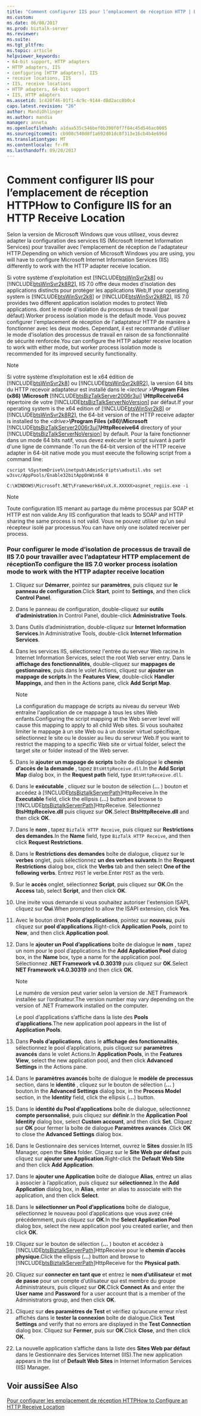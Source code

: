 ```yaml
---
title: "Comment configurer IIS pour l’emplacement de réception HTTP | Documents Microsoft"
ms.custom: 
ms.date: 06/08/2017
ms.prod: biztalk-server
ms.reviewer: 
ms.suite: 
ms.tgt_pltfrm: 
ms.topic: article
helpviewer_keywords:
- 64-bit support, HTTP adapters
- HTTP adapters, IIS
- configuring [HTTP adapters], IIS
- receive locations, IIS
- IIS, receive locations
- HTTP adapters, 64-bit support
- IIS, HTTP adapters
ms.assetid: 1c420f46-01f1-4c9c-9144-d8d2acc8b0c4
caps.latest.revision: "26"
author: MandiOhlinger
ms.author: mandia
manager: anneta
ms.openlocfilehash: a1daa535c546bef0b390f0f7f84c45d546ac0005
ms.sourcegitcommit: cb908c540d8f1a692d01dc8f313e16cb4b4e696d
ms.translationtype: MT
ms.contentlocale: fr-FR
ms.lasthandoff: 09/20/2017
---
```

# <a name="how-to-configure-iis-for-an-http-receive-location"></a><span data-ttu-id="91952-102">Comment configurer IIS pour l’emplacement de réception HTTP</span><span class="sxs-lookup"><span data-stu-id="91952-102">How to Configure IIS for an HTTP Receive Location</span></span>
<span data-ttu-id="91952-103">Selon la version de Microsoft Windows que vous utilisez, vous devrez adapter la configuration des services IIS (Microsoft Internet Information Services) pour travailler avec l'emplacement de réception de l'adaptateur HTTP.</span><span class="sxs-lookup"><span data-stu-id="91952-103">Depending on which version of Microsoft Windows you are using, you will have to configure Microsoft Internet Information Services (IIS) differently to work with the HTTP adapter receive location.</span></span>  
  
 <span data-ttu-id="91952-104">Si votre système d'exploitation est [!INCLUDE[btsWinSvr2k8](../includes/btswinsvr2k8-md.md)] ou [!INCLUDE[btsWinSvr2k8R2](../includes/btswinsvr2k8r2-md.md)], IIS 7.0 offre deux modes d'isolation des applications distincts pour protéger les applications Web,</span><span class="sxs-lookup"><span data-stu-id="91952-104">If your operating system is [!INCLUDE[btsWinSvr2k8](../includes/btswinsvr2k8-md.md)] or [!INCLUDE[btsWinSvr2k8R2](../includes/btswinsvr2k8r2-md.md)], IIS 7.0 provides two different application isolation modes to protect Web applications.</span></span> <span data-ttu-id="91952-105">dont le mode d'isolation du processus de travail (par défaut).</span><span class="sxs-lookup"><span data-stu-id="91952-105">Worker process isolation mode is the default mode.</span></span> <span data-ttu-id="91952-106">Vous pouvez configurer l'emplacement de réception de l'adaptateur HTTP de manière à fonctionner avec les deux modes. Cependant, il est recommandé d'utiliser le mode d'isolation des processus de travail en raison de sa fonctionnalité de sécurité renforcée.</span><span class="sxs-lookup"><span data-stu-id="91952-106">You can configure the HTTP adapter receive location to work with either mode, but worker process isolation mode is recommended for its improved security functionality.</span></span>  
  
> [!NOTE]
>  <span data-ttu-id="91952-107">Si votre système d’exploitation est le x64 édition de [!INCLUDE[btsWinSvr2k8](../includes/btswinsvr2k8-md.md)] ou [!INCLUDE[btsWinSvr2k8R2](../includes/btswinsvr2k8r2-md.md)], la version 64 bits du HTTP recevoir adaptateur est installé dans le  *\<lecteur >***\Program Files (x86) \Microsoft** [!INCLUDE[btsBizTalkServer2006r3ui](../includes/btsbiztalkserver2006r3ui-md.md)] **\HttpReceive64** répertoire de votre [!INCLUDE[btsBizTalkServerNoVersion](../includes/btsbiztalkservernoversion-md.md)] par défaut.</span><span class="sxs-lookup"><span data-stu-id="91952-107">If your operating system is the x64 edition of [!INCLUDE[btsWinSvr2k8](../includes/btswinsvr2k8-md.md)] or [!INCLUDE[btsWinSvr2k8R2](../includes/btswinsvr2k8r2-md.md)], the 64-bit version of the HTTP receive adapter is installed to the *\<drive>***\Program Files (x86)\Microsoft** [!INCLUDE[btsBizTalkServer2006r3ui](../includes/btsbiztalkserver2006r3ui-md.md)]**\HttpReceive64** directory of your [!INCLUDE[btsBizTalkServerNoVersion](../includes/btsbiztalkservernoversion-md.md)] by default.</span></span> <span data-ttu-id="91952-108">Pour la faire fonctionner dans un mode 64 bits natif, vous devez exécuter le script suivant à partir d'une ligne de commande :</span><span class="sxs-lookup"><span data-stu-id="91952-108">To run the 64-bit version of the HTTP receive adapter in 64-bit native mode you must execute the following script from a command line:</span></span>  
>   
>  `cscript %SystemDrive%\inetpub\AdminScripts\adsutil.vbs set w3svc/AppPools/Enable32bitAppOnWin64 0`  
>   
>  `C:\WINDOWS\Microsoft.NET\Framework64\vX.X.XXXXX>aspnet_regiis.exe -i`  
  
> [!NOTE]
>  <span data-ttu-id="91952-109">Toute configuration IIS menant au partage du même processus par SOAP et HTTP est non valide.</span><span class="sxs-lookup"><span data-stu-id="91952-109">Any IIS configuration that leads to SOAP and HTTP sharing the same process is not valid.</span></span> <span data-ttu-id="91952-110">Vous ne pouvez utiliser qu'un seul récepteur isolé par processus.</span><span class="sxs-lookup"><span data-stu-id="91952-110">You can have only one isolated receiver per process.</span></span>  
  
### <a name="to-configure-the-iis-70-worker-process-isolation-mode-to-work-with-the-http-adapter-receive-location"></a><span data-ttu-id="91952-111">Pour configurer le mode d’isolation de processus de travail de IIS 7.0 pour travailler avec l’adaptateur HTTP emplacement de réception</span><span class="sxs-lookup"><span data-stu-id="91952-111">To configure the IIS 7.0 worker process isolation mode to work with the HTTP adapter receive location</span></span>  
  
1.  <span data-ttu-id="91952-112">Cliquez sur **Démarrer**, pointez sur **paramètres**, puis cliquez sur **le panneau de configuration**.</span><span class="sxs-lookup"><span data-stu-id="91952-112">Click **Start**, point to **Settings**, and then click **Control Panel**.</span></span>  
  
2.  <span data-ttu-id="91952-113">Dans le panneau de configuration, double-cliquez sur **outils d’administration**.</span><span class="sxs-lookup"><span data-stu-id="91952-113">In Control Panel, double-click **Administrative Tools**.</span></span>  
  
3.  <span data-ttu-id="91952-114">Dans Outils d’administration, double-cliquez sur **Internet Information Services**.</span><span class="sxs-lookup"><span data-stu-id="91952-114">In Administrative Tools, double-click **Internet Information Services**.</span></span>  
  
4.  <span data-ttu-id="91952-115">Dans les services IIS, sélectionnez l'entrée du serveur Web racine.</span><span class="sxs-lookup"><span data-stu-id="91952-115">In Internet Information Services, select the root Web server entry.</span></span> <span data-ttu-id="91952-116">Dans le **affichage des fonctionnalités**, double-cliquez sur **mappages de gestionnaires**, puis dans le volet Actions, cliquez sur **ajouter un mappage de scripts**.</span><span class="sxs-lookup"><span data-stu-id="91952-116">In the **Features View**, double-click **Handler Mappings**, and then in the Actions pane, click **Add Script Map**.</span></span>  
  
    > [!NOTE]
    >  <span data-ttu-id="91952-117">La configuration du mappage de scripts au niveau du serveur Web entraîne l'application de ce mappage à tous les sites Web enfants.</span><span class="sxs-lookup"><span data-stu-id="91952-117">Configuring the script mapping at the Web server level will cause this mapping to apply to all child Web sites.</span></span> <span data-ttu-id="91952-118">Si vous souhaitez limiter le mappage à un site Web ou à un dossier virtuel spécifique, sélectionnez le site ou le dossier au lieu du serveur Web.</span><span class="sxs-lookup"><span data-stu-id="91952-118">If you want to restrict the mapping to a specific Web site or virtual folder, select the target site or folder instead of the Web server.</span></span>  
  
5.  <span data-ttu-id="91952-119">Dans le **ajouter un mappage de scripts** boîte de dialogue le **chemin d’accès de la demande** , tapez `BtsHttpReceive.dll`.</span><span class="sxs-lookup"><span data-stu-id="91952-119">In the **Add Script Map** dialog box, in the **Request path** field, type `BtsHttpReceive.dll`.</span></span>  
  
6.  <span data-ttu-id="91952-120">Dans le **exécutable** , cliquez sur le bouton de sélection (**...** ) bouton et accédez à [!INCLUDE[btsBiztalkServerPath](../includes/btsbiztalkserverpath-md.md)]HttpReceive.</span><span class="sxs-lookup"><span data-stu-id="91952-120">In the **Executable** field, click the ellipsis (**…**) button and browse to [!INCLUDE[btsBiztalkServerPath](../includes/btsbiztalkserverpath-md.md)]HttpReceive.</span></span> <span data-ttu-id="91952-121">Sélectionnez **BtsHttpReceive.dll** puis cliquez sur **OK**.</span><span class="sxs-lookup"><span data-stu-id="91952-121">Select **BtsHttpReceive.dll** and then click **OK**.</span></span>  
  
7.  <span data-ttu-id="91952-122">Dans le **nom** , tapez `BizTalk HTTP Receive`, puis cliquez sur **Restrictions des demandes**.</span><span class="sxs-lookup"><span data-stu-id="91952-122">In the **Name** field, type `BizTalk HTTP Receive`, and then click **Request Restrictions**.</span></span>  
  
8.  <span data-ttu-id="91952-123">Dans le **Restrictions des demandes** boîte de dialogue, cliquez sur le **verbes** onglet, puis sélectionnez **un des verbes suivants**.</span><span class="sxs-lookup"><span data-stu-id="91952-123">In the **Request Restrictions** dialog box, click the **Verbs** tab and then select **One of the following verbs**.</span></span> <span data-ttu-id="91952-124">Entrez `POST` le verbe.</span><span class="sxs-lookup"><span data-stu-id="91952-124">Enter `POST` as the verb.</span></span>  
  
9. <span data-ttu-id="91952-125">Sur le **accès** onglet, sélectionnez **Script**, puis cliquez sur **OK**.</span><span class="sxs-lookup"><span data-stu-id="91952-125">On the **Access** tab, select **Script**, and then click **OK**.</span></span>  
  
10. <span data-ttu-id="91952-126">Une invite vous demande si vous souhaitez autoriser l'extension ISAPI, cliquez sur **Oui**.</span><span class="sxs-lookup"><span data-stu-id="91952-126">When prompted to allow the ISAPI extension, click **Yes**.</span></span>  
  
11. <span data-ttu-id="91952-127">Avec le bouton droit **Pools d’applications**, pointez sur **nouveau**, puis cliquez sur **pool d’applications**.</span><span class="sxs-lookup"><span data-stu-id="91952-127">Right-click **Application Pools**, point to **New**, and then click **Application pool**.</span></span>  
  
12. <span data-ttu-id="91952-128">Dans le **ajouter un Pool d’applications** boîte de dialogue le **nom** , tapez un nom pour le pool d’applications.</span><span class="sxs-lookup"><span data-stu-id="91952-128">In the **Add Application Pool** dialog box, in the **Name** box, type a name for the application pool.</span></span> <span data-ttu-id="91952-129">Sélectionnez **.NET Framework v4.0.30319** puis cliquez sur **OK**.</span><span class="sxs-lookup"><span data-stu-id="91952-129">Select **NET Framework v4.0.30319** and then click **OK**.</span></span>  
  
    > [!NOTE]
    >  <span data-ttu-id="91952-130">Le numéro de version peut varier selon la version de .NET Framework installée sur l’ordinateur.</span><span class="sxs-lookup"><span data-stu-id="91952-130">The version number may vary depending on the version of .NET Framework installed on the computer.</span></span>  
  
     <span data-ttu-id="91952-131">Le pool d’applications s’affiche dans la liste des **Pools d’applications**.</span><span class="sxs-lookup"><span data-stu-id="91952-131">The new application pool appears in the list of **Application Pools**.</span></span>  
  
13. <span data-ttu-id="91952-132">Dans **Pools d’applications**, dans le **affichage des fonctionnalités**, sélectionnez le pool d’applications, puis cliquez sur **paramètres avancés** dans le volet Actions.</span><span class="sxs-lookup"><span data-stu-id="91952-132">In **Application Pools**, in the **Features View**, select the new application pool, and then click **Advanced Settings** in the Actions pane.</span></span>  
  
14. <span data-ttu-id="91952-133">Dans le **paramètres avancés** boîte de dialogue le **modèle de processus** section, dans le **identité** , cliquez sur le bouton de sélection (**...** ) bouton.</span><span class="sxs-lookup"><span data-stu-id="91952-133">In the **Advanced Settings** dialog box, in the **Process Model** section, in the **Identity** field, click the ellipsis (**…**) button.</span></span>  
  
15. <span data-ttu-id="91952-134">Dans le **identité du Pool d’applications** boîte de dialogue, sélectionnez **compte personnalisé**, puis cliquez sur **définir**.</span><span class="sxs-lookup"><span data-stu-id="91952-134">In the **Application Pool Identity** dialog box, select **Custom account**, and then click **Set**.</span></span> <span data-ttu-id="91952-135">Cliquez sur **OK** pour fermer la boîte de dialogue **Paramètres avancés** .</span><span class="sxs-lookup"><span data-stu-id="91952-135">Click **OK** to close the **Advanced Settings** dialog box.</span></span>  
  
16. <span data-ttu-id="91952-136">Dans le Gestionnaire des services Internet, ouvrez le **Sites** dossier.</span><span class="sxs-lookup"><span data-stu-id="91952-136">In IIS Manager, open the **Sites** folder.</span></span> <span data-ttu-id="91952-137">Cliquez sur le **Site Web par défaut** puis cliquez sur **ajouter une Application**.</span><span class="sxs-lookup"><span data-stu-id="91952-137">Right-click the **Default Web Site** and then click **Add Application**.</span></span>  
  
17. <span data-ttu-id="91952-138">Dans le **ajouter une Application** boîte de dialogue **Alias**, entrez un alias à associer à l’application, puis cliquez sur **sélectionnez**.</span><span class="sxs-lookup"><span data-stu-id="91952-138">In the **Add Application** dialog box, in **Alias**, enter an alias to associate with the application, and then click **Select**.</span></span>  
  
18. <span data-ttu-id="91952-139">Dans le **sélectionner un Pool d’applications** boîte de dialogue, sélectionnez le nouveau pool d’applications que vous avez créé précédemment, puis cliquez sur **OK**.</span><span class="sxs-lookup"><span data-stu-id="91952-139">In the **Select Application Pool** dialog box, select the new application pool you created earlier, and then click **OK**.</span></span>  
  
19. <span data-ttu-id="91952-140">Cliquez sur le bouton de sélection (**...** ) bouton et accédez à [!INCLUDE[btsBiztalkServerPath](../includes/btsbiztalkserverpath-md.md)]HttpReceive pour le **chemin d’accès physique**.</span><span class="sxs-lookup"><span data-stu-id="91952-140">Click the ellipsis (**…**) button and browse to [!INCLUDE[btsBiztalkServerPath](../includes/btsbiztalkserverpath-md.md)]HttpReceive for the **Physical path**.</span></span>  
  
20. <span data-ttu-id="91952-141">Cliquez sur **connecter en tant que** et entrez le **nom d’utilisateur** et **mot de passe** pour un compte d’utilisateur qui est membre du groupe Administrateurs, puis cliquez sur **OK**.</span><span class="sxs-lookup"><span data-stu-id="91952-141">Click **Connect As** and enter the **User name** and **Password** for a user account that is a member of the Administrators group, and then click **OK**.</span></span>  
  
21. <span data-ttu-id="91952-142">Cliquez sur **des paramètres de Test** et vérifiez qu’aucune erreur n’est affichés dans le **tester la connexion** boîte de dialogue.</span><span class="sxs-lookup"><span data-stu-id="91952-142">Click **Test Settings** and verify that no errors are displayed in the **Test Connection** dialog box.</span></span> <span data-ttu-id="91952-143">Cliquez sur **Fermer**, puis sur **OK**.</span><span class="sxs-lookup"><span data-stu-id="91952-143">Click **Close**, and then click **OK**.</span></span>  
  
22. <span data-ttu-id="91952-144">La nouvelle application s’affiche dans la liste des **Sites Web par défaut** dans le Gestionnaire des Services Internet (IIS).</span><span class="sxs-lookup"><span data-stu-id="91952-144">The new application appears in the list of **Default Web Sites** in Internet Information Services (IIS) Manager.</span></span>  
  
## <a name="see-also"></a><span data-ttu-id="91952-145">Voir aussi</span><span class="sxs-lookup"><span data-stu-id="91952-145">See Also</span></span>  
 [<span data-ttu-id="91952-146">Pour configurer les emplacement de réception HTTP</span><span class="sxs-lookup"><span data-stu-id="91952-146">How to Configure an HTTP Receive Location</span></span>](../core/how-to-configure-an-http-receive-location.md)